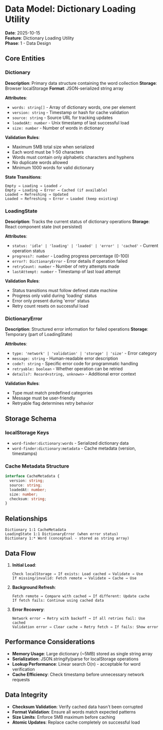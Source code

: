 # Data Model: Dictionary Loading Utility

**Date**: 2025-10-15  
**Feature**: Dictionary Loading Utility  
**Phase**: 1 - Data Design

## Core Entities

### Dictionary
**Description**: Primary data structure containing the word collection
**Storage**: Browser localStorage
**Format**: JSON-serialized string array

**Attributes**:
- `words: string[]` - Array of dictionary words, one per element
- `version: string` - Timestamp or hash for cache validation
- `source: string` - Source URL for tracking updates
- `loadedAt: number` - Unix timestamp of last successful load
- `size: number` - Number of words in dictionary

**Validation Rules**:
- Maximum 5MB total size when serialized
- Each word must be 1-50 characters
- Words must contain only alphabetic characters and hyphens
- No duplicate words allowed
- Minimum 1000 words for valid dictionary

**State Transitions**:
```
Empty → Loading → Loaded ✓
Empty → Loading → Error → Cached (if available)
Loaded → Refreshing → Updated
Loaded → Refreshing → Error → Loaded (keep existing)
```

### LoadingState
**Description**: Tracks the current status of dictionary operations
**Storage**: React component state (not persisted)

**Attributes**:
- `status: 'idle' | 'loading' | 'loaded' | 'error' | 'cached'` - Current operation status
- `progress?: number` - Loading progress percentage (0-100)
- `error?: DictionaryError` - Error details if operation failed
- `retryCount: number` - Number of retry attempts made
- `lastAttempt: number` - Timestamp of last load attempt

**Validation Rules**:
- Status transitions must follow defined state machine
- Progress only valid during 'loading' status
- Error only present during 'error' status
- Retry count resets on successful load

### DictionaryError
**Description**: Structured error information for failed operations
**Storage**: Temporary (part of LoadingState)

**Attributes**:
- `type: 'network' | 'validation' | 'storage' | 'size'` - Error category
- `message: string` - Human-readable error description
- `code?: string` - Specific error code for programmatic handling
- `retryable: boolean` - Whether operation can be retried
- `details?: Record<string, unknown>` - Additional error context

**Validation Rules**:
- Type must match predefined categories
- Message must be user-friendly
- Retryable flag determines retry behavior

## Storage Schema

### localStorage Keys
- `word-finder:dictionary:words` - Serialized dictionary data
- `word-finder:dictionary:metadata` - Cache metadata (version, timestamps)

### Cache Metadata Structure
```typescript
interface CacheMetadata {
  version: string;
  source: string;
  loadedAt: number;
  size: number;
  checksum: string;
}
```

## Relationships

```
Dictionary 1:1 CacheMetadata
LoadingState 1:1 DictionaryError (when error status)
Dictionary 1:* Word (conceptual - stored as string array)
```

## Data Flow

1. **Initial Load**:
   ```
   Check localStorage → If exists: Load cached → Validate → Use
   If missing/invalid: Fetch remote → Validate → Cache → Use
   ```

2. **Background Refresh**:
   ```
   Fetch remote → Compare with cached → If different: Update cache
   If fetch fails: Continue using cached data
   ```

3. **Error Recovery**:
   ```
   Network error → Retry with backoff → If all retries fail: Use cached
   Validation error → Clear cache → Retry fetch → If fails: Show error
   ```

## Performance Considerations

- **Memory Usage**: Large dictionary (~5MB) stored as single string array
- **Serialization**: JSON.stringify/parse for localStorage operations
- **Lookup Performance**: Linear search O(n) - acceptable for word verification
- **Cache Efficiency**: Check timestamp before unnecessary network requests

## Data Integrity

- **Checksum Validation**: Verify cached data hasn't been corrupted
- **Format Validation**: Ensure all words match expected patterns
- **Size Limits**: Enforce 5MB maximum before caching
- **Atomic Updates**: Replace cache completely on successful load